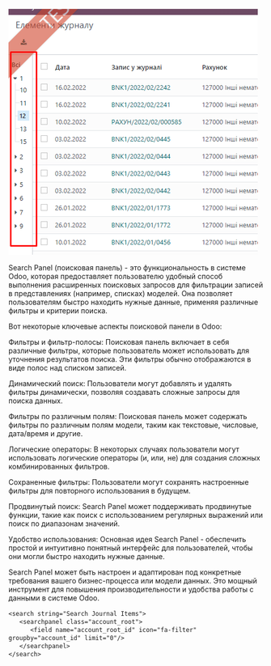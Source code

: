 ![img.png](img.png)

Search Panel (поисковая панель) - это функциональность в системе Odoo, которая предоставляет пользователю удобный способ
выполнения расширенных поисковых запросов для фильтрации записей в представлениях (например, списках) моделей. Она
позволяет пользователям быстро находить нужные данные, применяя различные фильтры и критерии поиска.

Вот некоторые ключевые аспекты поисковой панели в Odoo:

Фильтры и фильтр-полосы: Поисковая панель включает в себя различные фильтры, которые пользователь может использовать для
уточнения результатов поиска. Эти фильтры обычно отображаются в виде полос над списком записей.

Динамический поиск: Пользователи могут добавлять и удалять фильтры динамически, позволяя создавать сложные запросы для
поиска данных.

Фильтры по различным полям: Поисковая панель может содержать фильтры по различным полям модели, таким как текстовые,
числовые, дата/время и другие.

Логические операторы: В некоторых случаях пользователи могут использовать логические операторы (и, или, не) для создания
сложных комбинированных фильтров.

Сохраненные фильтры: Пользователи могут сохранять настроенные фильтры для повторного использования в будущем.




Продвинутый поиск: Search Panel может поддерживать продвинутые функции, такие как поиск с использованием регулярных
выражений или поиск по диапазонам значений.

Удобство использования: Основная идея Search Panel - обеспечить простой и интуитивно понятный интерфейс для
пользователей, чтобы они могли быстро находить нужные данные.

Search Panel может быть настроен и адаптирован под конкретные требования вашего бизнес-процесса или модели данных. Это
мощный инструмент для повышения производительности и удобства работы с данными в системе Odoo.

    <search string="Search Journal Items">
       <searchpanel class="account_root">
          <field name="account_root_id" icon="fa-filter" groupby="account_id" limit="0"/>
       </searchpanel>
    </search>



